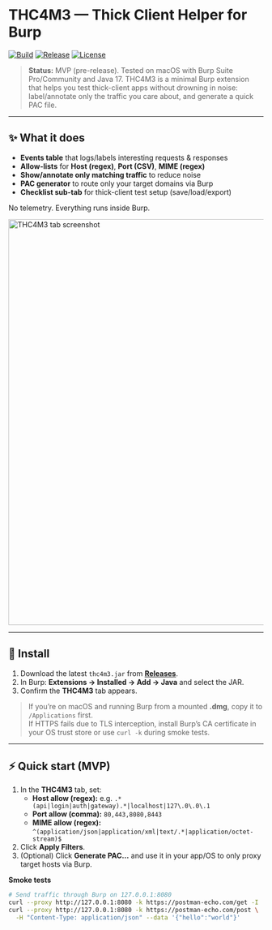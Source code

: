 # THC4M3 — Thick Client Helper for Burp
[![Build](https://img.shields.io/github/actions/workflow/status/Pa7ch3s/THC4me/build.yml?branch=main&label=build)](../../actions)
[![Release](https://img.shields.io/github/v/release/Pa7ch3s/THC4me)](../../releases)
[![License](https://img.shields.io/badge/license-MIT-blue.svg)](LICENSE)

> **Status:** MVP (pre-release). Tested on macOS with Burp Suite Pro/Community and Java 17.
> THC4M3 is a minimal Burp extension that helps you test thick-client apps without drowning in noise: label/annotate only the traffic you care about, and generate a quick PAC file.
---

## ✨ What it does

- **Events table** that logs/labels interesting requests & responses  
- **Allow-lists** for **Host (regex)**, **Port (CSV)**, **MIME (regex)**  
- **Show/annotate only matching traffic** to reduce noise  
- **PAC generator** to route only your target domains via Burp  
- **Checklist sub-tab** for thick-client test setup (save/load/export)

No telemetry. Everything runs inside Burp.

<img alt="THC4M3 tab screenshot" src="docs/screenshot-tab.png" width="800"/>

---

## 🔧 Install

1. Download the latest `thc4m3.jar` from **[Releases](../../releases)**.  
2. In Burp: **Extensions → Installed → Add → Java** and select the JAR.  
3. Confirm the **THC4M3** tab appears.

> If you’re on macOS and running Burp from a mounted **.dmg**, copy it to `/Applications` first.  
> If HTTPS fails due to TLS interception, install Burp’s CA certificate in your OS trust store or use `curl -k` during smoke tests.

---

## ⚡ Quick start (MVP)

1. In the **THC4M3** tab, set:
   - **Host allow (regex):** e.g. `.*(api|login|auth|gateway).*|localhost|127\.0\.0\.1`
   - **Port allow (comma):** `80,443,8080,8443`
   - **MIME allow (regex):** `^(application/json|application/xml|text/.*|application/octet-stream)$`
2. Click **Apply Filters**.
3. (Optional) Click **Generate PAC…** and use it in your app/OS to only proxy target hosts via Burp.

**Smoke tests**

```bash
# Send traffic through Burp on 127.0.0.1:8080
curl --proxy http://127.0.0.1:8080 -k https://postman-echo.com/get -I
curl --proxy http://127.0.0.1:8080 -k https://postman-echo.com/post \
  -H "Content-Type: application/json" --data '{"hello":"world"}'

